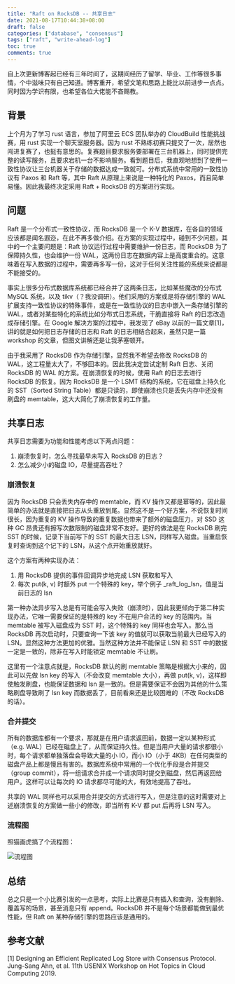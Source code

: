 ```yaml
---
title: "Raft on RocksDB -- 共享日志"
date: 2021-08-17T10:44:38+08:00
draft: false
categories: ["database", "consensus"]
tags: ["raft", "write-ahead-log"]
toc: true
comments: true
---
```


自上次更新博客起已经有三年时间了，这期间经历了留学、毕业、工作等很多事情，个中滋味只有自己知道。博客重开，希望文笔和思路上能比以前进步一点点。同时因为学识有限，也希望各位大佬能不吝赐教。

## 背景

上个月为了学习 rust 语言，参加了阿里云 ECS 团队举办的 CloudBuild 性能挑战赛，用 rust 实现一个聊天室服务器。因为 rust 不熟练初赛只提交了一次，居然也闯进复赛了，也挺有意思的。复赛题目要求服务要部署在三台机器上，同时提供完整的读写服务，且要求宕机一台不影响服务。看到题目后，我直观地想到了使用一致性协议让三台机器关于存储的数据达成一致就可。分布式系统中常用的一致性协议有 Paxos 和 Raft 等，其中 Raft 从原理上来说是一种特化的 Paxos，而且简单易懂。因此我最终决定采用 Raft + RocksDB 的方案进行实现。

## 问题

Raft 是一个分布式一致性协议，而 RocksDB 是一个 K-V 数据库，在各自的领域应该都是闻名遐迩，在此不再多做介绍。在方案的实现过程中，碰到不少问题，其中的一个主要问题是：Raft 协议运行过程中需要维护一份日志，而 RocksDB 为了保障持久性，也会维护一份 WAL，这两份日志在数据内容上是高度重合的。这意味着在写入数据的过程中，需要再多写一份，这对于任何关注性能的系统来说都是不能接受的。

事实上很多分布式数据库系统都已经合并了这两条日志，比如某些魔改的分布式 MySQL 系统，以及 tikv（？我没调研）。他们采用的方案或是将存储引擎的 WAL 扩展支持一致性协议的特殊事件，或是在一致性协议的日志中嵌入一条存储引擎的 WAL，或者对某些特化的系统比如分布式日志系统，干脆直接将 Raft 的日志改造成存储引擎。在 Google 解决方案的过程中，我发现了 eBay 以前的一篇文章[1]，讲的就是如何把日志存储的日志和 Raft 的日志相结合起来，虽然只是一篇 workshop 的文章，但图文讲解还是让我茅塞顿开。

由于我采用了 RocksDB 作为存储引擎，显然我不希望去修改 RocksDB 的 WAL，这工程量太大了，不够回本的。因此我决定尝试定制 Raft 日志、关闭 RocksDB 的 WAL 的方案。在崩溃恢复的时候，使用 Raft 的日志去进行 RocksDB 的恢复。因为 RocksDB 是一个 LSMT 结构的系统，它在磁盘上持久化的 SST（Sorted String Table）都是只读的，即使崩溃也只是丢失内存中还没有刷盘的 memtable，这大大简化了崩溃恢复的工作量。

## 共享日志

共享日志需要为功能和性能考虑以下两点问题：

1. 崩溃恢复时，怎么寻找最早未写入 RocksDB 的日志？
2. 怎么减少小的磁盘 IO，尽量提高吞吐？

### 崩溃恢复

因为 RocksDB 只会丢失内存中的 memtable，而 KV 操作又都是幂等的，因此最简单的办法就是直接把日志从头重放到尾。显然这不是一个好方案，不说恢复时间很长，因为重复的 KV 操作导致的重复数据也带来了额外的磁盘压力，对 SSD 这种 GC 昂贵还有擦写次数限制的磁盘非常不友好。更好的做法是在 RocksDB 刷完 SST 的时候，记录下当前写下的 SST 的最大日志 LSN，同样写入磁盘。当重启恢复时查询到这个记下的 LSN，从这个点开始重放就好。

这个方案有两种实现办法：

1. 用 RocksDB 提供的事件回调异步地完成 LSN 获取和写入
2. 每次 put(k, v) 时额外 put 一个特殊的 key，举个例子 _raft_log_lsn，值是当前日志的 lsn

第一种办法异步写入总是有可能会写入失败（崩溃时），因此我更倾向于第二种实现办法，它唯一需要保证的是特殊的 key 不在用户合法的 key 的范围内。当 memtable 被写入磁盘成为 SST 时，这个特殊的 key 同样也会写入。那么当 RocksDB 再次启动时，只要查询一下该 key 的值就可以获取当前最大已经写入的 LSN。显然这种方法更加的优雅。当然这种方法并不能保证 LSN 和 SST 中的数据一定是一致的，除非在写入时能锁定 memtable 不让刷。

这里有一个注意点就是，RocksDB 默认的刷 memtable 策略是根据大小来的，因此可以先做 lsn key 的写入（不会改变 memtable 大小），再做 put(k, v)，这样即使触发刷盘，也能保证数据和 lsn 是一致的。但是需要保证不会因为其他的什么策略刷盘导致刷了 lsn key 而数据丢了，目前看来还是比较困难的（不改 RocksDB 的话）。

### 合并提交

所有的数据库都有一个要求，那就是在用户请求返回前，数据一定以某种形式（e.g. WAL）已经在磁盘上了，从而保证持久性。但是当用户大量的请求都很小时，每个请求都单独落盘会导致大量的小 IO，而小 IO（小于 4KB）在任何类型的磁盘产品上都是慢且有害的。数据库系统中常用的一个优化手段是合并提交（group commit），将一组请求合并成一个请求同时提交到磁盘，然后再返回给用户。这样可以让每次的 IO 请求都尽可能的大，有效地提高了吞吐。

共享的 WAL 同样也可以采用合并提交的方式进行写入，但是注意的这时需要对上述崩溃恢复的方案做一些小的修改，即当所有 K-V 都 put 后再将 LSN 写入。

### 流程图

照猫画虎搞了个流程图：

![流程图](/img/posts/raft_on_rocksdb.jpg)

## 总结

总之只是一个小比赛引发的一点思考，实际上比赛是只有插入和查询，没有删除、覆盖写的场景，甚至消息只有 append。RocksDB 并不是每个场景都能做到最优性能，但 Raft on 某种存储引擎的思路应该是通用的。

## 参考文献

[1] Designing an Efficient Replicated Log Store with Consensus Protocol. Jung-Sang Ahn, et al. 11th USENIX Workshop on Hot Topics in Cloud Computing 2019.
